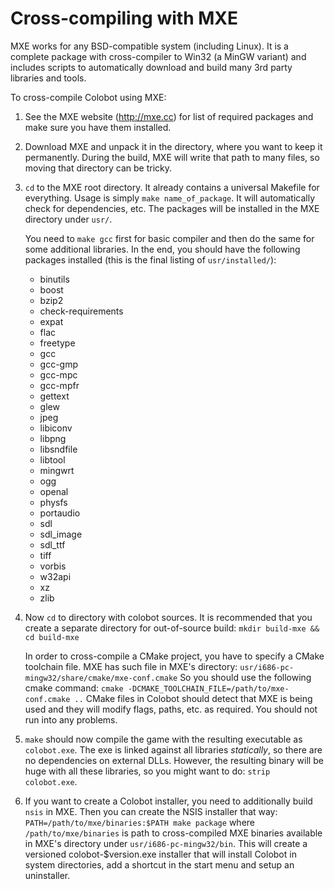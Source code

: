 # Cross-compiling with MXE

MXE works for any BSD-compatible system (including Linux).
It is a complete package with cross-compiler to Win32 (a MinGW variant)
and includes scripts to automatically download and build many 3rd party
libraries and tools.

To cross-compile Colobot using MXE:

1. See the MXE website (http://mxe.cc) for list of required packages and make sure
   you have them installed.

2. Download MXE and unpack it in the directory, where you want to keep it
   permanently. During the build, MXE will write that path to many files,
   so moving that directory can be tricky.

3. `cd` to the MXE root directory.
   It already contains a universal Makefile for everything.
   Usage is simply `make name_of_package`.
   It will automatically check for dependencies, etc.
   The packages will be installed in the MXE directory under `usr/`.

   You need to `make gcc` first for basic compiler and then do the same
   for some additional libraries. In the end, you should have the following
   packages installed (this is the final listing of `usr/installed/`):
    * binutils
    * boost
    * bzip2
    * check-requirements
    * expat
    * flac
    * freetype
    * gcc
    * gcc-gmp
    * gcc-mpc
    * gcc-mpfr
    * gettext
    * glew
    * jpeg
    * libiconv
    * libpng
    * libsndfile
    * libtool
    * mingwrt
    * ogg
    * openal
    * physfs
    * portaudio
    * sdl
    * sdl_image
    * sdl_ttf
    * tiff
    * vorbis
    * w32api
    * xz
    * zlib

4. Now `cd` to directory with colobot sources.
   It is recommended that you create a separate directory for out-of-source build:
   `mkdir build-mxe && cd build-mxe`

   In order to cross-compile a CMake project, you have to specify a CMake toolchain file.
   MXE has such file in MXE's directory: `usr/i686-pc-mingw32/share/cmake/mxe-conf.cmake`
   So you should use the following cmake command: `cmake -DCMAKE_TOOLCHAIN_FILE=/path/to/mxe-conf.cmake ..`
   CMake files in Colobot should detect that MXE is being used and they will
   modify flags, paths, etc. as required. You should not run into any problems.

5. `make` should now compile the game with the resulting executable as `colobot.exe`.
   The exe is linked against all libraries *statically*, so there are no dependencies
   on external DLLs. However, the resulting binary will be huge with all these libraries,
   so you might want to do: `strip colobot.exe`.

6. If you want to create a Colobot installer, you need to additionally build `nsis`
   in MXE. Then you can create the NSIS installer that way:
   `PATH=/path/to/mxe/binaries:$PATH make package`
   where `/path/to/mxe/binaries` is path to cross-compiled MXE binaries available
   in MXE's directory under `usr/i686-pc-mingw32/bin`.
   This will create a versioned colobot-$version.exe installer that will install Colobot
   in system directories, add a shortcut in the start menu and setup an uninstaller.
